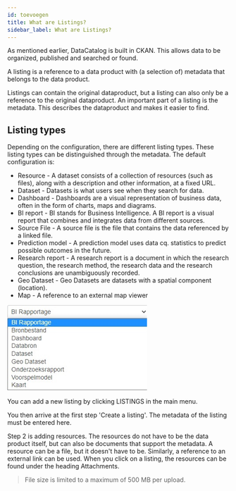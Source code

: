 ```yaml
---
id: toevoegen
title: What are Listings?
sidebar_label: What are Listings?
---
```


As mentioned earlier, DataCatalog is built in CKAN. This allows data to be organized, published and searched or found.

A listing is a reference to a data product with (a selection of) metadata that belongs to the data product.

Listings can contain the original dataproduct, but a listing can also only be a reference to the original dataproduct. An important part of a listing is the metadata. This describes the dataproduct and makes it easier to find.

## Listing types

Depending on the configuration, there are different listing types. These listing types can be distinguished through the metadata. The default configuration is:

- Resource - A dataset consists of a collection of resources (such as files), along with a description and other information, at a fixed URL.
- Dataset - Datasets is what users see when they search for data.
- Dashboard - Dashboards are a visual representation of business data, often in the form of charts, maps and diagrams.
- BI report - BI stands for Business Intelligence. A BI report is a visual report that combines and integrates data from different sources.
- Source File - A source file is the file that contains the data referenced by a linked file.
- Prediction model - A prediction model uses data cq. statistics to predict possible outcomes in the future.
- Research report - A research report is a document in which the research question, the research method, the research data and the research conclusions are unambiguously recorded.
- Geo Dataset - Geo Datasets are datasets with a spatial component (location).
- Map - A reference to an external map viewer

![imageStyle: Listings](assets/Listings/image1.jpg)

You can add a new listing by clicking LISTINGS in the main menu.

You then arrive at the first step 'Create a listing'. The metadata of the listing must be entered here.

Step 2 is adding resources. The resources do not have to be the data product itself, but can also be documents that support the metadata. A resource can be a file, but it doesn't have to be. Similarly, a reference to an external link can be used. When you click on a listing, the resources can be found under the heading Attachments.

> File size is limited to a maximum of 500 MB per upload.
